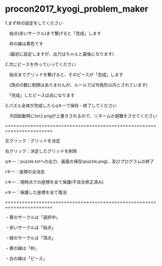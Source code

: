 # procon2017_kyogi_problem_maker

1.まず枠の設定をしてください

　始点(赤いサークル)まで繋げると「完成」します

　枠の線は黄色です

　(最初に設定しますが、出力はちゃんと最後になります)

2.次にピースを作っていってください

　始点までグリッドを繋げると、そのピースが「完成」します

　(頂点の数に制限はありませんが、ルールでは16角形以内とされています)

　「完成」したピースは白になります

3.パズル全体が完成したらqキーで保存・終了してください

　次回起動時にtxtとpngが上書きされるので、リネームか避難をさせてください

=======================================================================

左クリック：グリッドを決定

右クリック：決定したグリッドを削除

qキー：puzzle.txtへの出力、画面の保存(puzzle.png)、及びプログラムの終了

rキー：座標の全消去

cキー：現時点での座標を全て保護(不具合修正済み)

vキー：保護した座標を全て復活

=======================================================================

・黄のサークルは「選択中」

・赤いサークルは「始点」

・緑のサークルは「頂点」

・黄の線は「枠」

・白の線は「ピース」
